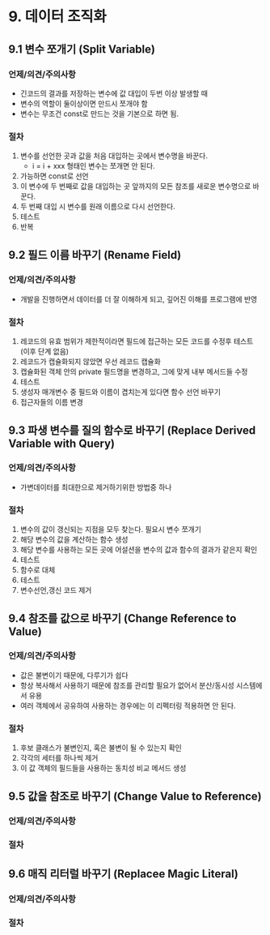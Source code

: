 # 9. 데이터 조직화

## 9.1 변수 쪼개기 (Split Variable)

### 언제/의견/주의사항

- 긴코드의 결과를 저장하는 변수에 값 대입이 두번 이상 발생할 때
- 변수의 역할이 둘이상이면 만드시 쪼개야 함
- 변수는 무조건 const로 만드는 것을 기본으로 하면 됨.

### 절차

1. 변수를 선언한 곳과 값을 처음 대입하는 곳에서 변수명을 바꾼다.
   - i = i + xxx 형태인 변수는 쪼개면 안 된다.
2. 가능하면 const로 선언
3. 이 변수에 두 번째로 값을 대입하는 곳 앞까지의 모든 참조를 새로운 변수명으로 바꾼다.
4. 두 번째 대입 시 변수를 원래 이름으로 다시 선언한다.
5. 테스트
6. 반복

## 9.2 필드 이름 바꾸기 (Rename Field)

### 언제/의견/주의사항

- 개발을 진행하면서 데이터를 더 잘 이해하게 되고, 깊어진 이해를 프로그램에 반영

### 절차

1. 레코드의 유효 범위가 제한적이라면 필드에 접근하는 모든 코드를 수정후 테스트 (이후 단계 없음)
2. 레코드가 캡슐화되지 않았면 우선 레코드 캡슐화
3. 캡슐화된 객체 안의 private 필드명을 변경하고, 그에 맞게 내부 메서드들 수정
4. 테스트
5. 생성자 매개변수 중 필드와 이름이 겹치는게 있다면 함수 선언 바꾸기
6. 접근자들의 이름 변경

## 9.3 파생 변수를 질의 함수로 바꾸기 (Replace Derived Variable with Query)

### 언제/의견/주의사항

- 가변데이터를 최대한으로 제거하기위한 방법중 하나

### 절차

1. 변수의 값이 갱신되는 지점을 모두 찾는다. 필요시 변수 쪼개기
2. 해당 변수의 값을 계산하는 함수 생성
3. 해당 변수를 사용하는 모든 곳에 어설션을 변수의 값과 함수의 결과가 같은지 확인
4. 테스트
5. 함수로 대체
6. 테스트
7. 변수선언,갱신 코드 제거

## 9.4 참조를 값으로 바꾸기 (Change Reference to Value)

### 언제/의견/주의사항

- 값은 불변이기 때문에, 다루기가 쉽다
- 항상 복사해서 사용하기 때문에 참조를 관리할 필요가 없어서 분산/동시성 시스템에서 유용
- 여러 객체에서 공유하여 사용하는 경우에는 이 리펙터링 적용하면 안 된다.

### 절차

1. 후보 클래스가 불변인지, 혹은 불변이 될 수 있는지 확인
2. 각각의 세터를 하나씩 제거
3. 이 값 객체의 필드들을 사용하는 동치성 비교 메서드 생성

## 9.5 값을 참조로 바꾸기 (Change Value to Reference)

### 언제/의견/주의사항

### 절차

## 9.6 매직 리터럴 바꾸기 (Replacee Magic Literal)

### 언제/의견/주의사항

### 절차
